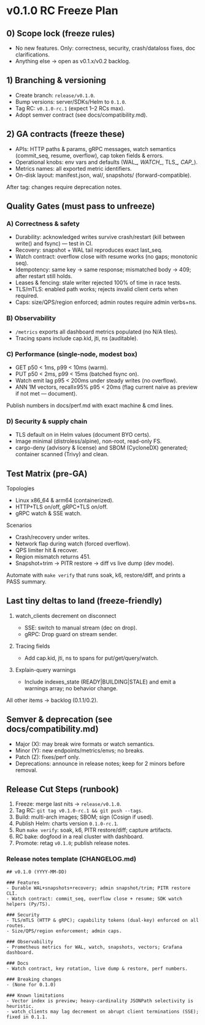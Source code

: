 # v0.1.0 RC Freeze Plan

## 0) Scope lock (freeze rules)

- No new features. Only: correctness, security, crash/dataloss fixes, doc clarifications.
- Anything else → open as v0.1.x/v0.2 backlog.

## 1) Branching & versioning

- Create branch: `release/v0.1.0`.
- Bump versions: server/SDKs/Helm to `0.1.0`.
- Tag RC: `v0.1.0-rc.1` (expect 1–2 RCs max).
- Adopt semver contract (see docs/compatibility.md).

## 2) GA contracts (freeze these)

- APIs: HTTP paths & params, gRPC messages, watch semantics (commit_seq, resume, overflow), cap token fields & errors.
- Operational knobs: env vars and defaults (WAL_*, WATCH_*, TLS_*, CAP_*).
- Metrics names: all exported metric identifiers.
- On-disk layout: manifest.json, wal/, snapshots/ (forward-compatible).

After tag: changes require deprecation notes.

## Quality Gates (must pass to unfreeze)

### A) Correctness & safety

- Durability: acknowledged writes survive crash/restart (kill between write() and fsync) — test in CI.
- Recovery: snapshot + WAL tail reproduces exact last_seq.
- Watch contract: overflow close with resume works (no gaps; monotonic seq).
- Idempotency: same key → same response; mismatched body → 409; after restart still holds.
- Leases & fencing: stale writer rejected 100% of time in race tests.
- TLS/mTLS: enabled path works; rejects invalid client certs when required.
- Caps: size/QPS/region enforced; admin routes require admin verbs+ns.

### B) Observability

- `/metrics` exports all dashboard metrics populated (no N/A tiles).
- Tracing spans include cap.kid, jti, ns (auditable).

### C) Performance (single-node, modest box)

- GET p50 < 1ms, p99 < 10ms (warm).
- PUT p50 < 2ms, p99 < 15ms (batched fsync on).
- Watch emit lag p95 < 200ms under steady writes (no overflow).
- ANN 1M vectors, recall≥95% p95 < 20ms (flag current naive as preview if not met — document).

Publish numbers in docs/perf.md with exact machine & cmd lines.

### D) Security & supply chain

- TLS default on in Helm values (document BYO certs).
- Image minimal (distroless/alpine), non-root, read-only FS.
- cargo-deny (advisory & license) and SBOM (CycloneDX) generated; container scanned (Trivy) and clean.

## Test Matrix (pre-GA)

Topologies
- Linux x86_64 & arm64 (containerized).
- HTTP+TLS on/off, gRPC+TLS on/off.
- gRPC watch & SSE watch.

Scenarios
- Crash/recovery under writes.
- Network flap during watch (forced overflow).
- QPS limiter hit & recover.
- Region mismatch returns 451.
- Snapshot+trim → PITR restore → diff vs live dump (dev mode).

Automate with `make verify` that runs soak, k6, restore/diff, and prints a PASS summary.

## Last tiny deltas to land (freeze‑friendly)

1. watch_clients decrement on disconnect
   - SSE: switch to manual stream (dec on drop).
   - gRPC: Drop guard on stream sender.

2. Tracing fields
   - Add cap.kid, jti, ns to spans for put/get/query/watch.

3. Explain-query warnings
   - Include indexes_state (READY|BUILDING|STALE) and emit a warnings array; no behavior change.

All other items → backlog (0.1.1/0.2).

## Semver & deprecation (see docs/compatibility.md)

- Major (X): may break wire formats or watch semantics.
- Minor (Y): new endpoints/metrics/envs; no breaks.
- Patch (Z): fixes/perf only.
- Deprecations: announce in release notes; keep for 2 minors before removal.

## Release Cut Steps (runbook)

1. Freeze: merge last nits → `release/v0.1.0`.
2. Tag RC: `git tag v0.1.0-rc.1 && git push --tags`.
3. Build: multi-arch images; SBOM; sign (Cosign if used).
4. Publish Helm: charts version `0.1.0-rc.1`.
5. Run `make verify`: soak, k6, PITR restore/diff; capture artifacts.
6. RC bake: dogfood in a real cluster with dashboard.
7. Promote: retag `v0.1.0`; publish release notes.

### Release notes template (CHANGELOG.md)

```
## v0.1.0 (YYYY-MM-DD)

### Features
- Durable WAL+snapshots+recovery; admin snapshot/trim; PITR restore CLI.
- Watch contract: commit_seq, overflow close + resume; SDK watch helpers (Py/TS).

### Security
- TLS/mTLS (HTTP & gRPC); capability tokens (dual-key) enforced on all routes.
- Size/QPS/region enforcement; admin caps.

### Observability
- Prometheus metrics for WAL, watch, snapshots, vectors; Grafana dashboard.

### Docs
- Watch contract, key rotation, live dump & restore, perf numbers.

### Breaking changes
- (None for 0.1.0)

### Known limitations
- Vector index is preview; heavy-cardinality JSONPath selectivity is heuristic.
- watch_clients may lag decrement on abrupt client terminations (SSE); fixed in 0.1.1.
```

